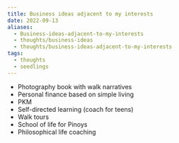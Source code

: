 ```yaml
---
title: Business ideas adjacent to my interests
date: 2022-09-13
aliases:
  - Business-ideas-adjacent-to-my-interests
  - thoughts/business-ideas
  - thoughts/business-ideas-adjacent-to-my-interests
tags:
  - thoughts
  - seedlings
---
```

- Photography book with walk narratives
- Personal finance based on simple living
- PKM
- Self-directed learning (coach for teens)
- Walk tours
- School of life for Pinoys
- Philosophical life coaching